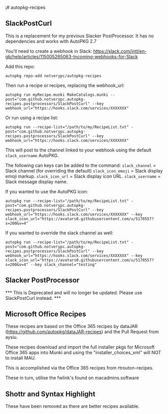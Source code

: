 ¡# autopkg-recipes

## SlackPostCurl
This is a replacement for my previous Slacker PostProcessor. It has no dependencies and works with AutoPKG 2.7

You'll need to create a webhook in Slack:
https://slack.com/intl/en-gb/help/articles/115005265063-Incoming-webhooks-for-Slack

Add this repo:
``` 
autopkg repo-add notverypc/autopkg-recipes 
```

Then run a recipe or recipes, replacing the webhook_url:
``` shell
autopkg run myRecipe.munki MakeCatalogs.munki --post="com.github.notverypc.autopkg-recipes.postprocessors/SlackPostCurl" --key webhook_url="https://hooks.slack.com/services/XXXXXXX"
```

Or run using a recipe list:
``` shell
autopkg run --recipe-list="/path/to/my/RecipeList.txt" -post="com.github.notverypc.autopkg-recipes.postprocessors/SlackPostCurl" --key webhook_url="https://hooks.slack.com/services/XXXXXXX" 
```

This will post to the channel linked to your webhook using the default `slack_username` AutoPKG.

The following can keys can be added to the command:
	`slack_channel` = Slack channel (for overriding the default)
	`slack_icon_emoji` = Slack display emoji markup.
	`slack_icon_url` = Slack display icon URL.
	`slack_username` = Slack message display name.

If you wanted to use the AutoPKG icon:

```shell
autopkg run --recipe-list="/path/to/my/RecipeList.txt" -post="com.github.notverypc.autopkg-recipes.postprocessors/SlackPostCurl" --key webhook_url="https://hooks.slack.com/services/XXXXXXX" --key slack_icon_url="https://avatars0.githubusercontent.com/u/5170557?s=200&v=4"
```

If you wanted to override the slack channel as well:
```shell
autopkg run --recipe-list="/path/to/my/RecipeList.txt" -post="com.github.notverypc.autopkg-recipes.postprocessors/SlackPostCurl" --key webhook_url="https://hooks.slack.com/services/XXXXXXX" --key slack_icon_url="https://avatars0.githubusercontent.com/u/5170557?s=200&v=4" --key slack_channel="testing"
```
 

## Slacker PostProcessor
*** This is Deprecated and will no longer be updated. Please use SlackPostCurl instead. ***

## Microsoft Office Recipes
These recipes are based on the Office 365 recipes by dataJAR (https://github.com/autopkg/dataJAR-recipes) and the Pull Request from aysiu.

These recipes download and import the full installer pkgs for Microsoft Office 365 apps into Munki and using the "installer_choices_xml" will NOT to install MAU.

This is accomplished via the Office 365 recipes from rtrouton-recipes.

These in turn, utilise the fwlink's found on macadmins.software

## Shottr and Syntax Highlight
These have been removed as there are better recipes available.